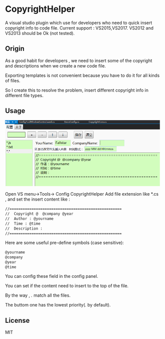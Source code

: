 # CopyrightHelper
A visual studio plugin which use for developers who need to quick insert copyright info to code file.
Current support : VS2015,VS2017.
VS2012 and VS2013 should be Ok (not tested).


## Origin
As a good habit for developers , we need to insert some of the copyright and descriptions when we create a new code file.

Exporting templates is not convenient because you have to do it for all kinds of files.

So I create this to resolve the problem, insert different copyright info in different file types.


## Usage
![shot](/CopyrightHelper/Resources/shot1.png "shot")

Open VS menu->Tools-> Config CopyrightHelper
Add file extension like *.cs , and set the insert content like :

```
//===================================================
//  Copyright @  @company @year
//  Author : @yourname
//  Time : @time
//  Description : 
//===================================================
```

Here are some useful pre-define symbols (case sensitive):
```
@yourname
@company
@year
@time
```
You can config these field in the config panel.

You can set if the content need to insert to the top of the file.


By the way , *.* match all the files.

The buttom one has the lowest priority(*.* by default).

## License
MIT